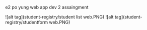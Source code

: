  e2 po yung web app dev 2 assaingment
 
 ![alt tag](student-registry/student list web.PNG)
 ![alt tag](student-registry/studentform web.PNG)
